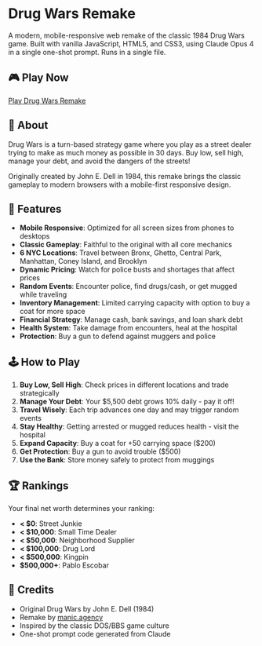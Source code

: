 # Drug Wars Remake

A modern, mobile-responsive web remake of the classic 1984 Drug Wars game. Built with vanilla JavaScript, HTML5, and CSS3, using Claude Opus 4 in a single one-shot prompt. Runs in a single file.

## 🎮 Play Now

[Play Drug Wars Remake](https://manicinc.github.io/drug-wars/)

## 📖 About

Drug Wars is a turn-based strategy game where you play as a street dealer trying to make as much money as possible in 30 days. Buy low, sell high, manage your debt, and avoid the dangers of the streets!

Originally created by John E. Dell in 1984, this remake brings the classic gameplay to modern browsers with a mobile-first responsive design.

## 🎯 Features

- **Mobile Responsive**: Optimized for all screen sizes from phones to desktops
- **Classic Gameplay**: Faithful to the original with all core mechanics
- **6 NYC Locations**: Travel between Bronx, Ghetto, Central Park, Manhattan, Coney Island, and Brooklyn
- **Dynamic Pricing**: Watch for police busts and shortages that affect prices
- **Random Events**: Encounter police, find drugs/cash, or get mugged while traveling
- **Inventory Management**: Limited carrying capacity with option to buy a coat for more space
- **Financial Strategy**: Manage cash, bank savings, and loan shark debt
- **Health System**: Take damage from encounters, heal at the hospital
- **Protection**: Buy a gun to defend against muggers and police

## 🕹️ How to Play

1. **Buy Low, Sell High**: Check prices in different locations and trade strategically
2. **Manage Your Debt**: Your $5,500 debt grows 10% daily - pay it off!
3. **Travel Wisely**: Each trip advances one day and may trigger random events
4. **Stay Healthy**: Getting arrested or mugged reduces health - visit the hospital
5. **Expand Capacity**: Buy a coat for +50 carrying space ($200)
6. **Get Protection**: Buy a gun to avoid trouble ($500)
7. **Use the Bank**: Store money safely to protect from muggings

## 🏆 Rankings

Your final net worth determines your ranking:

- **< $0**: Street Junkie
- **< $10,000**: Small Time Dealer  
- **< $50,000**: Neighborhood Supplier
- **< $100,000**: Drug Lord
- **< $500,000**: Kingpin
- **$500,000+**: Pablo Escobar

## 🙏 Credits

- Original Drug Wars by John E. Dell (1984)
- Remake by [manic.agency](https://manic.agency)
- Inspired by the classic DOS/BBS game culture
- One-shot prompt code generated from Claude